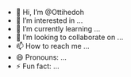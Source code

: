 - 👋 Hi, I’m @Ottihedoh
- 👀 I’m interested in ...
- 🌱 I’m currently learning ...
- 💞️ I’m looking to collaborate on ...
- 📫 How to reach me ...
- 😄 Pronouns: ...
- ⚡ Fun fact: ...

<!---
Ottihedoh/Ottihedoh is a ✨ special ✨ repository because its `README.md` (this file) appears on your GitHub profile.
You can click the Preview link to take a look at your changes.
--->
